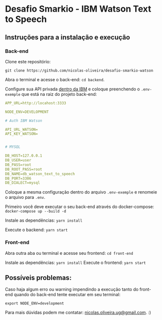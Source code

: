 # Desafio Smarkio - IBM Watson Text to Speech

## Instruções para a instalação e execução

### Back-end

Clone este repositório:

```
git clone https://github.com/nicolas-oliveira/desafio-smarkio-watson
```

Abra o terminal e acesse o back-end: `cd backend`.

Configure sua API privada [dentro da IBM](https://www.ibm.com/cloud/watson-text-to-speech) e coloque preenchendo o `.env-exemple` que está na raiz do projeto back-end:

```yml
APP_URL=http://locahost:3333

NODE_ENV=DEVELOPMENT

# Auth IBM Watson

API_URL_WATSON=
API_KEY_WATSON=


# MYSQL

DB_HOST=127.0.0.1
DB_USER=user
DB_PASS=root
DB_ROOT_PASS=root
DB_NAME=db_watson_text_to_speech
DB_PORT=3306
DB_DIALECT=mysql
```

Coloque a mesma configuração dentro do arquivo `.env-exemple` e renomeie o arquivo para `.env`.

Primeiro você deve executar o seu back-end através do docker-compose: `docker-compose up --build -d `

Instale as dependências: `yarn install`

Execute o backend: `yarn start`

### Front-end

Abra outra aba ou terminal e acesse seu frontend: `cd front-end`

Instale as dependências: `yarn install`
Execute o frontend: `yarn start`

## Possíveis problemas:

Caso haja algum erro ou warning impendindo a execução tanto do front-end quando do back-end tente executar em seu terminal:

```
export NODE_ENV=development
```

Para mais dúvidas podem me contatar: nicolas.oliveira.ug@gmail.com. :)
